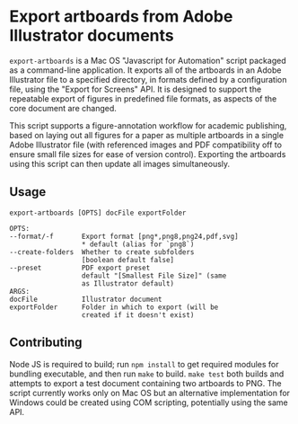 # Export artboards from Adobe Illustrator documents

`export-artboards` is a Mac OS "Javascript for Automation" script
packaged as a command-line application. It exports all of the artboards
in an Adobe Illustrator file to a specified directory, in formats defined
by a configuration file, using the "Export for Screens" API. It is designed
to support the repeatable export of figures in predefined file formats, as
aspects of the core document are changed.

This script supports a figure-annotation workflow for academic
publishing, based on laying out
all figures for a paper as multiple artboards in a single
Adobe Illustrator file (with referenced images and PDF compatibility off
to ensure small file sizes for ease of version control). Exporting the
artboards using this script can then update all images simultaneously.

## Usage

```
export-artboards [OPTS] docFile exportFolder

OPTS:
--format/-f       Export format [png*,png8,png24,pdf,svg]
                  * default (alias for `png8`)
--create-folders  Whether to create subfolders
                  [boolean default false]
--preset          PDF export preset
                  default "[Smallest File Size]" (same
                  as Illustrator default)
ARGS:
docFile           Illustrator document
exportFolder      Folder in which to export (will be
                  created if it doesn't exist)
```

## Contributing

Node JS is required to build; run `npm install` to get required modules
for bundling executable, and then run `make` to build. `make test` both
builds and attempts to export a test document containing two artboards to PNG.
The script currently works only on Mac OS but an alternative
implementation for Windows could be created using COM scripting,
potentially using the same API.


